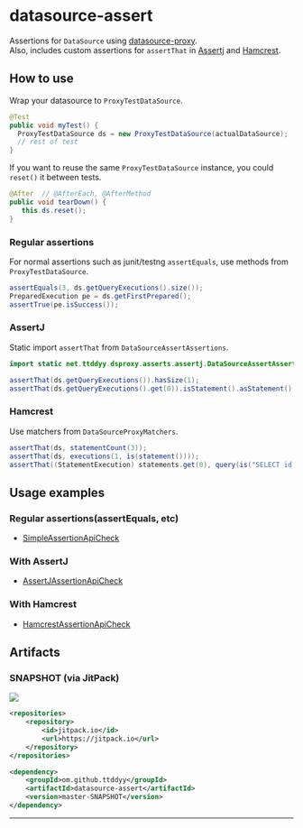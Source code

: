 # datasource-assert

Assertions for `DataSource` using [datasource-proxy].  
Also, includes custom assertions for `assertThat` in [Assertj][assertj] and [Hamcrest][hamcrest].

## How to use

Wrap your datasource to `ProxyTestDataSource`.

```java
@Test
public void myTest() {
  ProxyTestDataSource ds = new ProxyTestDataSource(actualDataSource);
  // rest of test 
}
```

If you want to reuse the same `ProxyTestDataSource` instance, you could `reset()` it between tests.

```java
@After  // @AfterEach, @AfterMethod
public void tearDown() {
   this.ds.reset();
}
``` 


### Regular assertions

For normal assertions such as junit/testng `assertEquals`, use methods from `ProxyTestDataSource`. 

```java
assertEquals(3, ds.getQueryExecutions().size());
PreparedExecution pe = ds.getFirstPrepared();
assertTrue(pe.isSuccess());
```

### AssertJ

Static import `assertThat` from `DataSourceAssertAssertions`.

```java
import static net.ttddyy.dsproxy.asserts.assertj.DataSourceAssertAssertions.assertThat;
```

```java
assertThat(ds.getQueryExecutions()).hasSize(1);
assertThat(ds.getQueryExecutions().get(0)).isStatement().asStatement().query().isEqualTo("SELECT id FROM emp");
```

### Hamcrest

Use matchers from `DataSourceProxyMatchers`.

```java
assertThat(ds, statementCount(3));
assertThat(ds, executions(1, is(statement())));
assertThat((StatementExecution) statements.get(0), query(is("SELECT id FROM emp")));
```

## Usage examples

### Regular assertions(assertEquals, etc)
- [SimpleAssertionApiCheck](../master/src/test/java/net/ttddyy/dsproxy/asserts/api/SimpleAssertionApiCheck.java)

### With AssertJ
- [AssertJAssertionApiCheck](../master/src/test/java/net/ttddyy/dsproxy/asserts/api/AssertJAssertionApiCheck.java)

### With Hamcrest
- [HamcrestAssertionApiCheck](../master/src/test/java/net/ttddyy/dsproxy/asserts/api/HamcrestAssertionApiCheck.java)


## Artifacts

### SNAPSHOT (via JitPack)

[![](https://jitpack.io/v/ttddyy/datasource-assert.svg)](https://jitpack.io/#ttddyy/datasource-assert)



```xml
<repositories>
    <repository>
        <id>jitpack.io</id>
        <url>https://jitpack.io</url>
    </repository>
</repositories>
```

```xml
<dependency>
    <groupId>om.github.ttddyy</groupId>
    <artifactId>datasource-assert</artifactId>
    <version>master-SNAPSHOT</version>
</dependency>
```

----

[datasource-proxy]: https://github.com/ttddyy/datasource-proxy
[assertj]: http://joel-costigliola.github.io/assertj/
[hamcrest]: http://hamcrest.org